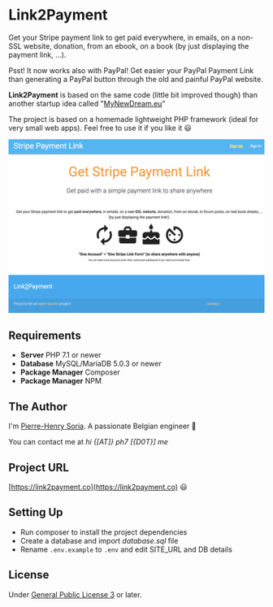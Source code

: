 # Link2Payment

Get your Stripe payment link to get paid everywhere, in emails, on a non-SSL website, donation, from an ebook, on a book (by just displaying the payment link, ...).

Psst! It now works also with PayPal! Get easier your PayPal Payment Link than generating a PayPal button through the old and painful PayPal website.

**Link2Payment** is based on the same code (little bit improved though) than another startup idea called "[MyNewDream.eu](https://github.com/pH-7/MyDreamLife.eu)"

The project is based on a homemade lightweight PHP framework (ideal for very small web apps). Feel free to use it if you like it :smiley:

![Payment2Link](screenshots/Stripe-Payment-Link-Link2Payment.png)


## Requirements

* **Server** PHP 7.1 or newer
* **Database** MySQL/MariaDB 5.0.3 or newer
* **Package Manager** Composer
* **Package Manager** NPM


## The Author

I'm [Pierre-Henry Soria](http://ph7.me). A passionate Belgian engineer :chocolate_bar:

You can contact me at *hi {[AT]} ph7 [{D0T}] me*


## Project URL

[https://link2payment.co](https://link2payment.co) :smiley:


## Setting Up

* Run composer to install the project dependencies
* Create a database and import *database.sql* file
* Rename `.env.example` to `.env` and edit SITE_URL and DB details


## License

Under [General Public License 3](http://www.gnu.org/licenses/gpl.html) or later.
